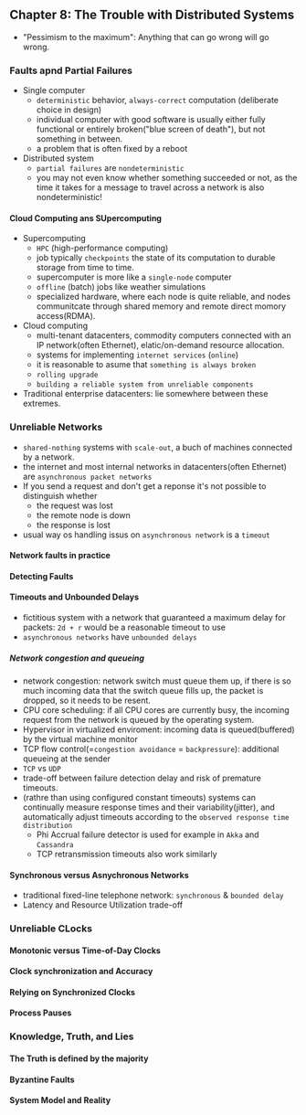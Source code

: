 ## Chapter 8: The Trouble with Distributed Systems
- "Pessimism to the maximum": Anything that can go wrong will go wrong.

### Faults apnd Partial Failures
- Single computer
  - `deterministic` behavior, `always-correct` computation (deliberate choice in design)
  - individual computer with good software is usually either fully functional or entirely broken("blue screen of death"), but not something in between.
  - a problem that is often fixed by a reboot
- Distributed system
  - `partial failures` are `nondeterministic` 
  - you may not even know whether something succeeded or not, as the time it takes for a message to travel across a network is also nondeterministic!

#### Cloud Computing ans SUpercomputing
- Supercomputing
  - `HPC` (high-performance computing)
  - job typically `checkpoints` the state of its computation to durable storage from time to time.
  - supercomputer is more like a `single-node` computer
  - `offline` (batch) jobs like weather simulations
  - specialized hardware, where each node is quite reliable, and nodes communitcate through shared memory and remote direct momory access(RDMA).
- Cloud computing
  - multi-tenant datacenters, commodity computers connected with an IP network(often Ethernet), elatic/on-demand resource allocation.
  - systems for implementing `internet services` (`online`)
  - it is reasonable to asume that `something is always broken`
  - `rolling upgrade`
  - `building a reliable system from unreliable components`
- Traditional enterprise datacenters: lie somewhere between these extremes.

### Unreliable Networks
- `shared-nothing` systems with `scale-out`, a buch of machines connected by a network.
- the internet and most internal networks in datacenters(often Ethernet) are `asynchronous packet networks`
- If you send a request and don't get a reponse it's not possible to distinguish whether
  - the request was lost
  - the remote node is down
  - the response is lost
- usual way os handling issus on `asynchronous network` is a `timeout`

#### Network faults in practice

#### Detecting Faults

#### Timeouts and Unbounded Delays
- fictitious system with a network that guaranteed a maximum delay for packets: `2d + r` would be a reasonable timeout to use
- `asynchronous networks` have `unbounded delays`

##### Network congestion and queueing
- network congestion: network switch must queue them up, if there is so much incoming data that the switch queue fills up, the packet is dropped, so it needs to be resent.
- CPU core scheduling: if all CPU cores are currently busy, the incoming request from the network is queued by the operating system.
- Hypervisor in virtualized enviroment: incoming data is queued(buffered) by the virtual machine monitor
- TCP flow control(=`congestion avoidance` = `backpressure`): additional queueing at the sender
- `TCP` vs `UDP`
- trade-off between failure detection delay and risk of premature timeouts.
- (rathre than using configured constant timeouts) systems can continually measure response times and their variability(jitter), and automatically adjust timeouts according to the `observed response time distribution`
  - Phi Accrual failure detector is used for example in `Akka` and `Cassandra`
  - TCP retransmission timeouts also work similarly

#### Synchronous versus Asnychronous Networks
- traditional fixed-line telephone network: `synchronous` & `bounded delay`
- Latency and Resource Utilization trade-off

### Unreliable CLocks
#### Monotonic versus Time-of-Day Clocks
#### Clock synchronization and Accuracy
#### Relying on Synchronized Clocks
#### Process Pauses

### Knowledge, Truth, and Lies
#### The Truth is defined by the majority
#### Byzantine Faults
#### System Model and Reality
